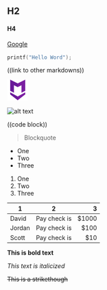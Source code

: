 
## H2
#### H4

[Google](https://www.google.com)

```C
printf("Hello Word");
```

((link to other markdowns))


![alt text](https://github.com/adam-p/markdown-here/raw/master/src/common/images/icon48.png "Logo Title Text 1")

![alt text](http://images.newindianexpress.com/images/FrontEnd/images/search-mob.png)

((code block))

> Blockquote

* One
* Two
* Three

1. One
2. Two
3. Three

| 1             | 2             | 3     |
| ------------- |:-------------:| -----:|
| David         | Pay check is  | $1000 |
| Jordan        | Pay check is  |  $100 |
| Scott         | Pay check is  |   $10 |

**This is bold text**

*This text is italicized*

~~This is a strikethough~~
